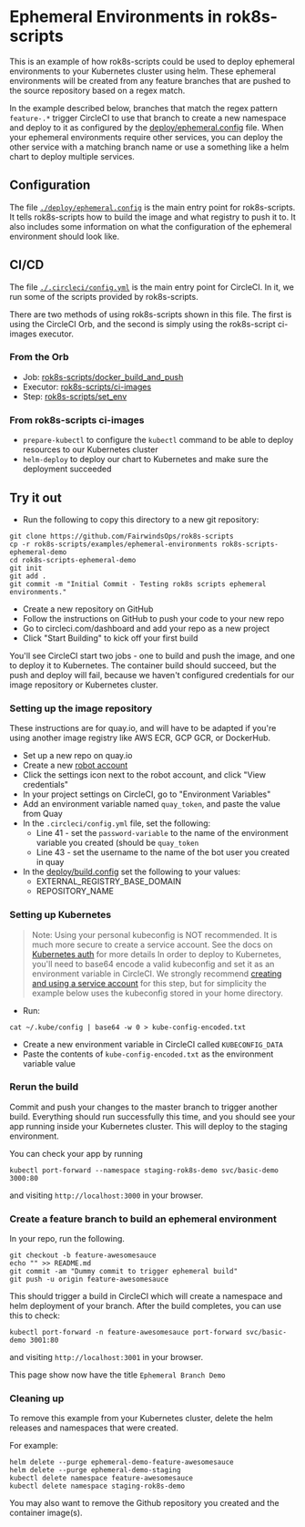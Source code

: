 # Ephemeral Environments in rok8s-scripts

This is an example of how rok8s-scripts could be used to deploy ephemeral environments to your Kubernetes cluster using helm. These ephemeral environments will be created from any feature branches that are pushed to the source repository based on a regex match.

In the example described below, branches that match the regex pattern `feature-.*` trigger CircleCI to use that branch to create a new namespace and deploy to it as configured by the [deploy/ephemeral.config](deploy/ephemeral.config) file. When your ephemeral environments require other services, you can deploy the other service with a matching branch name or use a something like a helm chart to deploy multiple services.

## Configuration
The file [`./deploy/ephemeral.config`](./deploy/ephemeral.config) is the main entry point for rok8s-scripts.
It tells rok8s-scripts how to build the image and what registry to push it to. It also includes some information
on what the configuration of the ephemeral environment should look like.

## CI/CD
The file [`./.circleci/config.yml`](./.circleci/config.yml) is the main entry point for CircleCI. In it,
we run some of the scripts provided by rok8s-scripts.

There are two methods of using rok8s-scripts shown in this file. The first is using the CircleCI Orb, and the second
is simply using the rok8s-script ci-images executor.

### From the Orb

* Job: [rok8s-scripts/docker_build_and_push](https://circleci.com/orbs/registry/orb/fairwinds/rok8s-scripts#jobs-docker_build_and_push)
* Executor: [rok8s-scripts/ci-images](https://circleci.com/orbs/registry/orb/fairwinds/rok8s-scripts#executors-ci-images)
* Step: [rok8s-scripts/set_env](https://circleci.com/orbs/registry/orb/fairwinds/rok8s-scripts#commands-set_env)

### From rok8s-scripts ci-images

* `prepare-kubectl` to configure the `kubectl` command to be able to deploy resources to our Kubernetes cluster
* `helm-deploy` to deploy our chart to Kubernetes and make sure the deployment succeeded

## Try it out

* Run the following to copy this directory to a new git repository:
```
git clone https://github.com/FairwindsOps/rok8s-scripts
cp -r rok8s-scripts/examples/ephemeral-environments rok8s-scripts-ephemeral-demo
cd rok8s-scripts-ephemeral-demo
git init
git add .
git commit -m "Initial Commit - Testing rok8s scripts ephemeral environments."
```
* Create a new repository on GitHub
* Follow the instructions on GitHub to push your code to your new repo
* Go to circleci.com/dashboard and add your repo as a new project
* Click "Start Building" to kick off your first build

You'll see CircleCI start two jobs - one to build and push the image, and one to deploy it to Kubernetes. The container build should succeed, but the push and deploy will fail, because we haven't configured credentials for our image repository or Kubernetes cluster.

### Setting up the image repository

These instructions are for quay.io, and will have to be adapted if you're using another image registry like AWS ECR, GCP GCR, or DockerHub.

* Set up a new repo on quay.io
* Create a new [robot account](https://docs.quay.io/glossary/robot-accounts.html)
* Click the settings icon next to the robot account, and click "View credentials"
* In your project settings on CircleCI, go to "Environment Variables"
* Add an environment variable named `quay_token`, and paste the value from Quay
* In the `.circleci/config.yml` file, set the following:
  * Line 41 - set the `password-variable` to the name of the environment variable you created (should be `quay_token`
  * Line 43 - set the username to the name of the bot user you created in quay
* In the [deploy/build.config](deploy/build.config) set the following to your values:
  * EXTERNAL_REGISTRY_BASE_DOMAIN
  * REPOSITORY_NAME

### Setting up Kubernetes

> Note: Using your personal kubeconfig is NOT recommended. It is much more secure
> to create a service account. See the docs on [Kubernetes auth](/docs/kubernetes_auth.md)
> for more details
In order to deploy to Kubernetes, you'll need to base64 encode a valid kubeconfig
and set it as an environment variable in CircleCI. We strongly recommend
[creating and using a service account](/docs/kubernetes_auth.md) for this step, but for simplicity
the example below uses the kubeconfig stored in your home directory.
* Run:
```
cat ~/.kube/config | base64 -w 0 > kube-config-encoded.txt
```
* Create a new environment variable in CircleCI called `KUBECONFIG_DATA`
* Paste the contents of `kube-config-encoded.txt` as the environment variable value

### Rerun the build

Commit and push your changes to the master branch to trigger another build.
Everything should run successfully this time, and you should see your app
running inside your Kubernetes cluster. This will deploy to the staging environment.

You can check your app by running
```
kubectl port-forward --namespace staging-rok8s-demo svc/basic-demo 3000:80
```
and visiting `http://localhost:3000` in your browser.

### Create a feature branch to build an ephemeral environment

In your repo, run the following.

```
git checkout -b feature-awesomesauce
echo "" >> README.md
git commit -am "Dummy commit to trigger ephemeral build"
git push -u origin feature-awesomesauce
```

This should trigger a build in CircleCI which will create a namespace and helm deployment of your branch. After the build completes, you can use this to check:

```
kubectl port-forward -n feature-awesomesauce port-forward svc/basic-demo 3001:80
```
and visiting `http://localhost:3001` in your browser.

This page show now have the title `Ephemeral Branch Demo`

### Cleaning up

To remove this example from your Kubernetes cluster, delete the helm releases and namespaces that were created.

For example:
```
helm delete --purge ephemeral-demo-feature-awesomesauce
helm delete --purge ephemeral-demo-staging
kubectl delete namespace feature-awesomesauce
kubectl delete namespace staging-rok8s-demo
```

You may also want to remove the Github repository you created and the container image(s).
